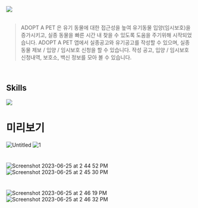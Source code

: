 <div align-center>
<img src="https://capsule-render.vercel.app/api?type=soft&color=F7F5EA&height=200&section=header&text=ADOPT%20A%20PET%20🐾&fontColor=A2845E&fontSize=50" />
</div>

<br>

>ADOPT A PET 은 유기 동물에 대한 접근성을 높여 유기동물 입양(임시보호)을 증가시키고, 실종 동물을 빠른 시간 내 찾을 수 있도록 도움을 주기위해 시작되었습니다.
>ADOPT A PET 앱에서 실종공고와 유기공고를 작성할 수 있으며, 실종 동물 제보 / 입양 / 임시보호 신청을 할 수 있습니다.
>작성 공고, 입양 / 임시보호 신청내역, 보호소, 백신 정보를 모아 볼 수 있습니다.
>
<br>

 <div>
<h2>Skills</h2>
<img src="https://img.shields.io/badge/Swift-F05138?style=for-the-badge&logo=swift&logoColor=white"/>
</div>

# 미리보기

![Untitled](https://github.com/gyeom-ji/ADOPT-A-PET/assets/94424579/6110d1d2-97d3-41f1-962b-a0aaf001fa16)
![1](https://github.com/gyeom-ji/ADOPT-A-PET/assets/94424579/59f746b4-6779-4c53-8b0c-b597f2519239)
# 
![Screenshot 2023-06-25 at 2 44 52 PM](https://github.com/gyeom-ji/ADOPT-A-PET/assets/94424579/1e23d926-74b2-4a7c-a5df-321e7fd7c5d7)
![Screenshot 2023-06-25 at 2 45 30 PM](https://github.com/gyeom-ji/ADOPT-A-PET/assets/94424579/7a17c7b3-25ee-4ad7-a39e-321dd0ac6cff)

#
![Screenshot 2023-06-25 at 2 46 19 PM](https://github.com/gyeom-ji/ADOPT-A-PET/assets/94424579/93394c84-6b9a-40de-9a53-c7e90a393e26)
![Screenshot 2023-06-25 at 2 46 32 PM](https://github.com/gyeom-ji/ADOPT-A-PET/assets/94424579/3b600b60-339b-4e87-9467-2a62a4f86d3d)
